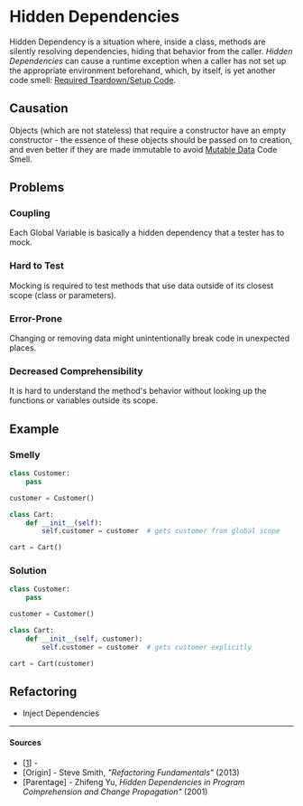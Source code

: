 # Hidden Dependencies

Hidden Dependency is a situation where, inside a class, methods are silently
resolving dependencies, hiding that behavior from the caller. _Hidden
Dependencies_ can cause a runtime exception when a caller has not set up the
appropriate environment beforehand, which, by itself, is yet another code
smell:
[Required Teardown/Setup Code](Required%20Setup%20or%20Teardown%20Code.md).

## Causation

Objects (which are not stateless) that require a constructor have an empty
constructor - the essence of these objects should be passed on to creation, and
even better if they are made immutable to avoid
[Mutable Data](Mutable%20Data.md) Code Smell.

## Problems

### Coupling

Each Global Variable is basically a hidden dependency that a tester has to mock.

### Hard to Test

Mocking is required to test methods that use data outside of its closest scope
(class or parameters).

### Error-Prone

Changing or removing data might unintentionally break code in unexpected places.

### Decreased Comprehensibility

It is hard to understand the method's behavior without looking up the functions
or variables outside its scope.

## Example

### Smelly

```py
class Customer:
    pass

customer = Customer()

class Cart:
    def __init__(self):
        self.customer = customer  # gets customer from global scope

cart = Cart()
```

### Solution

```py
class Customer:
    pass

customer = Customer()

class Cart:
    def __init__(self, customer):
        self.customer = customer  # gets customer explicitly

cart = Cart(customer)
```

## Refactoring

- Inject Dependencies

---

#### Sources

- [[1](#sources)] -
- [Origin] - Steve Smith, _"Refactoring Fundamentals"_ (2013)
- [Parentage] - Zhifeng Yu, _Hidden Dependencies in Program Comprehension and Change Propagation"_ (2001)
